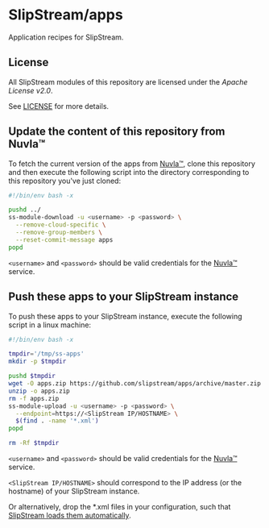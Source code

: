 # SlipStream/apps
Application recipes for SlipStream.

## License
All SlipStream modules of this repository are licensed under the *Apache License v2.0*.

See [LICENSE](LICENSE) for more details.

## Update the content of this repository from Nuvla&trade;
To fetch the current version of the apps from [Nuvla&trade;](http://nuv.la), clone this repository and then execute the following script into the directory corresponding to this repository you've just cloned:
```bash
#!/bin/env bash -x

pushd ../
ss-module-download -u <username> -p <password> \
  --remove-cloud-specific \
  --remove-group-members \
  --reset-commit-message apps
popd
```

`<username>` and `<password>` should be valid credentials for the [Nuvla&trade;](http://nuv.la) service.

## Push these apps to your SlipStream instance
To push these apps to your SlipStream instance, execute the following script in a linux machine:
```bash
#!/bin/env bash -x

tmpdir='/tmp/ss-apps'
mkdir -p $tmpdir

pushd $tmpdir
wget -O apps.zip https://github.com/slipstream/apps/archive/master.zip
unzip -o apps.zip
rm -f apps.zip
ss-module-upload -u <username> -p <password> \
  --endpoint=https://<SlipStream IP/HOSTNAME> \
  $(find . -name '*.xml')
popd

rm -Rf $tmpdir
```

`<username>` and `<password>` should be valid credentials for the [Nuvla&trade;](http://nuv.la) service.

`<SlipStream IP/HOSTNAME>` should correspond to the IP address (or the hostname) of your SlipStream instance.

Or alternatively, drop the *.xml files in your configuration, such that [SlipStream loads them automatically](http://ssdocs.sixsq.com/documentation/developer_guide/configuration_files.html).
